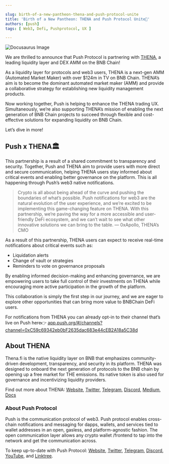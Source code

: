 ```yaml
---

slug: birth-of-a-new-pantheon-thena-and-push-protocol-unite
title: 'Birth of a New Pantheon: THENA and Push Protocol Unite💜'
authors: [push]
tags: [ Web3, Defi, Pushprotocol, UX ]

---
```


![Docusaurus Image](./cover-image.webp)
<!--truncate-->

We are thrilled to announce that Push Protocol is partnering with [THENA](https://thena.fi/), a leading liquidity layer and DEX AMM on the BNB Chain!

As a liquidity layer for protocols and web3 users, THENA is a next-gen AMM (Automated Market Maker) with over $124m in TV on BNB Chain. THENA’s aim is to become the dominant automated market maker (AMM) and provide a collaborative strategy for establishing new liquidity management products.

Now working together, Push is helping to enhance the THENA trading UX. Simultaneously, we’re also supporting THENA’s mission of enabling the next generation of BNB Chain projects to succeed through flexible and cost-effective solutions for expanding liquidity on BNB Chain.

Let’s dive in more!

## Push x THENA🏛️

This partnership is a result of a shared commitment to transparency and security. Together, Push and THENA aim to provide users with more direct and secure communication, helping THENA users stay informed about critical events and enabling better governance on the platform. This is all happening through Push’s web3 native notifications.

<blockquote>Crypto is all about being ahead of the curve and pushing the boundaries of what’s possible. Push notifications for web3 are the natural evolution of the user experience, and we’re excited to be implementing this game-changing feature on THENA. With this partnership, we’re paving the way for a more accessible and user-friendly DeFi ecosystem, and we can’t wait to see what other innovative solutions we can bring to the table. — 0xApollo, THENA’s CMO</blockquote>

As a result of this partnership, THENA users can expect to receive real-time notifications about critical events such as:

- Liquidation alerts
- Change of vault or strategies
- Reminders to vote on governance proposals

By enabling informed decision-making and enhancing governance, we are empowering users to take full control of their investments on THENA while encouraging more active participation in the growth of the platform.

This collaboration is simply the first step in our journey, and we are eager to explore other opportunities that can bring more value to BNBChain DeFi users.

For notifications from THENA you can already opt-in to their channel that’s live on Push here👉 [app.push.org/#/channels?channel=0xC59c69342eb0bF2635dac683e44cEB2A18a5C38d](https://app.push.org/#/channels?channel=0xC59c69342eb0bF2635dac683e44cEB2A18a5C38d)

## About THENA

Thena.fi is the native liquidity layer on BNB that emphasizes community-driven development, transparency, and security in its platform. THENA was designed to onboard the next generation of protocols to the BNB chain by opening up a free market for THE emissions. Its native token is also used for governance and incentivizing liquidity providers.

Find out more about THENA: [Website](https://thena.fi/), [Twitter](https://twitter.com/ThenaFi_), [Telegram](https://t.me/+Lr-8OJpzxBo4Yjg0), [Discord](https://discord.com/invite/thena), [Medium](https://medium.com/@ThenaFi), [Docs](https://thena.gitbook.io/thena/)

### About Push Protocol

Push is the communication protocol of web3. Push protocol enables cross-chain notifications and messaging for dapps, wallets, and services tied to wallet addresses in an open, gasless, and platform-agnostic fashion. The open communication layer allows any crypto wallet /frontend to tap into the network and get the communication across.

To keep up-to-date with Push Protocol: [Website](https://push.org/), [Twitter](https://twitter.com/pushprotocol), [Telegram](https://t.me/epnsproject), [Discord](https://discord.gg/pushprotocol), [YouTube](https://www.youtube.com/c/EthereumPushNotificationService), and [Linktree](https://linktr.ee/pushprotocol).